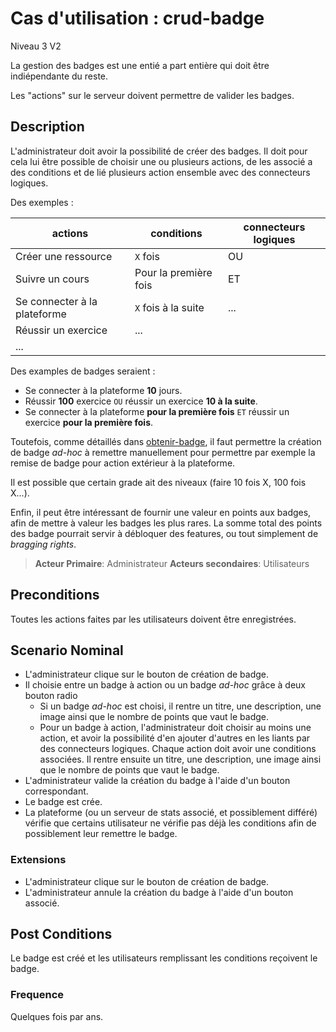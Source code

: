 
# Cas d'utilisation  :  crud-badge

Niveau 3 V2

La gestion des badges est une entié a part entière qui doit être indiépendante du reste.

Les "actions" sur le serveur doivent permettre de valider les badges.


## Description

L'administrateur doit avoir la possibilité de créer des badges. Il doit pour cela lui être possible de choisir une ou plusieurs actions, de les associé a des conditions et de lié plusieurs action ensemble avec des connecteurs logiques.

Des exemples :

|          actions           |      conditions      | connecteurs logiques |
|----------------------------|----------------------|----------------------|
|Créer une ressource         | `X` fois             | OU                   |
|Suivre un cours             | Pour la première fois| ET                   |
|Se connecter à la plateforme| `X` fois à la suite  | ...                  |
|Réussir un exercice         | ...                  |                      |
|...                         |                      |                      |

Des examples de badges seraient :
* Se connecter à la plateforme **10** jours.
* Réussir **100** exercice `OU` réussir un exercice **10 à la suite**.
* Se connecter à la plateforme **pour la première fois** `ET` réussir un exercice  **pour la première fois**.

Toutefois, comme détaillés dans [obtenir-badge](https://github.com/PremierLangage/platon-conception/blob/master/UC/Utilisateur/obtenir-badge.md), il faut permettre la création de badge *ad-hoc* à remettre manuellement pour permettre par exemple la remise de badge pour action extérieur à la plateforme.

Il est possible que certain grade ait des niveaux (faire 10 fois X, 100 fois X...).

Enfin, il peut être intéressant de fournir une valeur en points aux badges, afin de mettre à valeur les badges les plus rares. La somme total des points des badge pourrait servir à débloquer des features, ou tout simplement de *bragging rights*.


> **Acteur Primaire**: Administrateur 
> **Acteurs secondaires**: Utilisateurs 
 
 
## Preconditions
Toutes les actions faites par les utilisateurs doivent être enregistrées.

## Scenario Nominal

* L'administrateur clique sur le bouton de création de badge.
* Il choisie entre un badge à action ou un badge *ad-hoc* grâce à deux bouton radio
    * Si un badge *ad-hoc* est choisi, il rentre un titre, une description, une image ainsi que le nombre de points que vaut le badge.
    * Pour un badge à action, l'administrateur doit choisir au moins une action, et avoir la possibilité d'en ajouter d'autres en les liants par des connecteurs logiques. Chaque action doit avoir une conditions associées. Il rentre ensuite un titre, une description, une image ainsi que le nombre de points que vaut le badge.
* L'administrateur valide la création du badge à l'aide d'un bouton correspondant.
* Le badge est crée.
* La plateforme (ou un serveur de stats associé, et possiblement différé) vérifie que certains utilisateur ne vérifie pas déjà les conditions afin de possiblement leur remettre le badge.

### Extensions

* L'administrateur clique sur le bouton de création de badge.
* L'administrateur annule la création du badge à l'aide d'un bouton associé.

## Post Conditions
Le badge est créé et les utilisateurs remplissant les conditions reçoivent le badge.

### Frequence
Quelques fois par ans.
